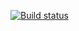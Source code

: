 [![Build status](https://ci.appveyor.com/api/projects/status/v25wvqwau8el37tj?svg=true)](https://ci.appveyor.com/project/Olegun56/hw-1-2-aqa-api-ci)